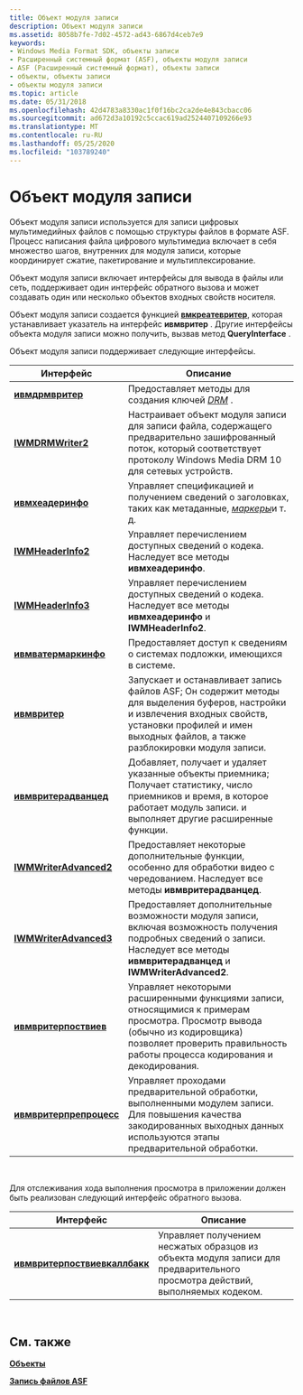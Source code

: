 ```yaml
---
title: Объект модуля записи
description: Объект модуля записи
ms.assetid: 8058b7fe-7d02-4572-ad43-6867d4ceb7e9
keywords:
- Windows Media Format SDK, объекты записи
- Расширенный системный формат (ASF), объекты модуля записи
- ASF (Расширенный системный формат), объекты записи
- объекты, объекты записи
- объекты модуля записи
ms.topic: article
ms.date: 05/31/2018
ms.openlocfilehash: 42d4783a8330ac1f0f16bc2ca2de4e843cbacc06
ms.sourcegitcommit: ad672d3a10192c5ccac619ad2524407109266e93
ms.translationtype: MT
ms.contentlocale: ru-RU
ms.lasthandoff: 05/25/2020
ms.locfileid: "103789240"
---
```

# <a name="writer-object"></a>Объект модуля записи

Объект модуля записи используется для записи цифровых мультимедийных файлов с помощью структуры файлов в формате ASF. Процесс написания файла цифрового мультимедиа включает в себя множество шагов, внутренних для модуля записи, которые координирует сжатие, пакетирование и мультиплексирование.

Объект модуля записи включает интерфейсы для вывода в файлы или сеть, поддерживает один интерфейс обратного вызова и может создавать один или несколько объектов входных свойств носителя.

Объект модуля записи создается функцией [**вмкреатевритер**](/previous-versions/windows/desktop/api/Wmsdkidl/nf-wmsdkidl-wmcreatewriter), которая устанавливает указатель на интерфейс **ивмвритер** . Другие интерфейсы объекта модуля записи можно получить, вызвав метод **QueryInterface** .

Объект модуля записи поддерживает следующие интерфейсы.



| Интерфейс                                          | Описание                                                                                                                                                                                               |
|----------------------------------------------------|-----------------------------------------------------------------------------------------------------------------------------------------------------------------------------------------------------------|
| [**ивмдрмвритер**](/previous-versions/windows/desktop/api/wmsdkidl/nn-wmsdkidl-iwmdrmwriter)               | Предоставляет методы для создания ключей [*DRM*](wmformat-glossary.md) .                                                                                                |
| [**IWMDRMWriter2**](/previous-versions/windows/desktop/api/wmsdkidl/nn-wmsdkidl-iwmdrmwriter2)             | Настраивает объект модуля записи для записи файла, содержащего предварительно зашифрованный поток, который соответствует протоколу Windows Media DRM 10 для сетевых устройств.                                                    |
| [**ивмхеадеринфо**](/previous-versions/windows/desktop/api/wmsdkidl/nn-wmsdkidl-iwmheaderinfo)             | Управляет спецификацией и получением сведений о заголовках, таких как метаданные, [*маркеры*](wmformat-glossary.md)и т. д.                                                           |
| [**IWMHeaderInfo2**](/previous-versions/windows/desktop/api/wmsdkidl/nn-wmsdkidl-iwmheaderinfo2)           | Управляет перечислением доступных сведений о кодека. Наследует все методы **ивмхеадеринфо**.                                                                                            |
| [**IWMHeaderInfo3**](/previous-versions/windows/desktop/api/wmsdkidl/nn-wmsdkidl-iwmheaderinfo3)           | Управляет перечислением доступных сведений о кодека. Наследует все методы **ивмхеадеринфо** и **IWMHeaderInfo2**.                                                                     |
| [**ивмватермаркинфо**](/previous-versions/windows/desktop/api/wmsdkidl/nn-wmsdkidl-iwmwatermarkinfo)       | Предоставляет доступ к сведениям о системах подложки, имеющихся в системе.                                                                                                                          |
| [**ивмвритер**](/previous-versions/windows/desktop/api/wmsdkidl/nn-wmsdkidl-iwmwriter)                     | Запускает и останавливает запись файлов ASF; Он содержит методы для выделения буферов, настройки и извлечения входных свойств, установки профилей и имен выходных файлов, а также разблокировки модуля записи.         |
| [**ивмвритерадванцед**](/previous-versions/windows/desktop/api/wmsdkidl/nn-wmsdkidl-iwmwriteradvanced)     | Добавляет, получает и удаляет указанные объекты приемника; Получает статистику, число приемников и время, в которое работает модуль записи. и выполняет другие расширенные функции.                                |
| [**IWMWriterAdvanced2**](/previous-versions/windows/desktop/api/wmsdkidl/nn-wmsdkidl-iwmwriteradvanced2)   | Предоставляет некоторые дополнительные функции, особенно для обработки видео с чередованием. Наследует все методы **ивмвритерадванцед**.                                                                 |
| [**IWMWriterAdvanced3**](/previous-versions/windows/desktop/api/wmsdkidl/nn-wmsdkidl-iwmwriteradvanced3)   | Предоставляет дополнительные возможности модуля записи, включая возможность получения подробных сведений о записи. Наследует все методы **ивмвритерадванцед** и **IWMWriterAdvanced2**.                       |
| [**ивмвритерпоствиев**](/previous-versions/windows/desktop/api/wmsdkidl/nn-wmsdkidl-iwmwriterpostview)     | Управляет некоторыми расширенными функциями записи, относящимися к примерам просмотра. Просмотр вывода (обычно из кодировщика) позволяет проверить правильность работы процесса кодирования и декодирования. |
| [**ивмвритерпрепроцесс**](/previous-versions/windows/desktop/api/wmsdkidl/nn-wmsdkidl-iwmwriterpreprocess) | Управляет проходами предварительной обработки, выполненными модулем записи. Для повышения качества закодированных выходных данных используются этапы предварительной обработки.                                                                                  |



 

Для отслеживания хода выполнения просмотра в приложении должен быть реализован следующий интерфейс обратного вызова.



| Интерфейс                                                      | Описание                                                                                              |
|----------------------------------------------------------------|----------------------------------------------------------------------------------------------------------|
| [**ивмвритерпоствиевкаллбакк**](/previous-versions/windows/desktop/api/wmsdkidl/nn-wmsdkidl-iwmwriterpostviewcallback) | Управляет получением несжатых образцов из объекта модуля записи для предварительного просмотра действий, выполняемых кодеком. |



 

## <a name="related-topics"></a>См. также

<dl> <dt>

[**Объекты**](objects.md)
</dt> <dt>

[**Запись файлов ASF**](writing-asf-files.md)
</dt> </dl>

 

 




